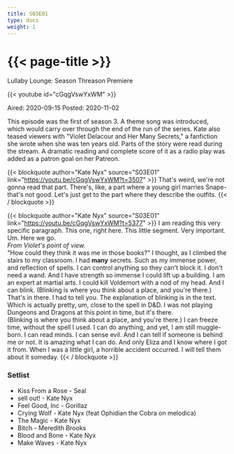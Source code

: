 ```yaml
---
title: S03E01
type: docs
weight: 1
---
```


# {{< page-title >}}

Lullaby Lounge: Season Threason Premiere

{{< youtube id="cGqgVswYxWM" >}}

Aired: 2020-09-15
Posted: 2020-11-02

This episode was the first of season 3.  A theme song was introduced, which would carry over through the end of the run of the series.  Kate also teased viewers with "Violet Delacour and Her Many Secrets," a fanfiction she wrote when she was ten years old.  Parts of the story were read during the stream.  A dramatic reading and complete score of it as a radio play was added as a patron goal on her Patreon.

{{< blockquote author="Kate Nyx" source="S03E01" link="https://youtu.be/cGqgVswYxWM?t=3507" >}}
That's weird, we're not gonna read that part.  There's, like, a part where a young girl marries Snape- that's not good.  Let's just get to the part where they describe the outfits.
{{< / blockquote >}}

{{< blockquote author="Kate Nyx" source="S03E01" link="https://youtu.be/cGqgVswYxWM?t=5377" >}}
I am reading this very specific paragraph.  This one, right here.  This little segment.  Very important.  Um.  Here we go.
<br/>
<i>From Violet's point of view.</i>
<br/>
"How could they think it was me in those books?" I thought, as I climbed the stairs to my classroom.  I had <b>many</b> secrets.  Such as my immense power, and reflection of spells.  I can control anything so they can't block it.  I don't need a wand.  And I have strength so immense I could lift up a building.  I am an expert at martial arts.  I could kill Voldemort with a nod of my head.  And I can blink.  (Blinking is where you think about a place, and you're there.)
<br/>
That's in there.  I had to tell you.  The explanation of blinking is in the text.  Which is actually pretty, um, close to the spell in D&D.  I was not playing Dungeons and Dragons at this point in time, but it's there.
<br/>
(Blinking is where you think about a place, and you're there.)  I can freeze time, without the spell I used.  I can do anything, and yet, I am still muggle-born.  I can read minds.  I can sense evil.  And I can tell if someone is behind me or not.  It is amazing what I can do.  And only Eliza and I know where I got it from.  When I was a little girl, a horrible accident occurred.  I will tell them about it someday.
{{< / blockquote >}}

### Setlist
* Kiss From a Rose - Seal
* sell out! - Kate Nyx
* Feel Good, Inc - Gorillaz
* Crying Wolf - Kate Nyx (feat Ophidian the Cobra on melodica)
* The Magic - Kate Nyx
* Bitch - Meredith Brooks
* Blood and Bone - Kate Nyx
* Make Waves - Kate Nyx
